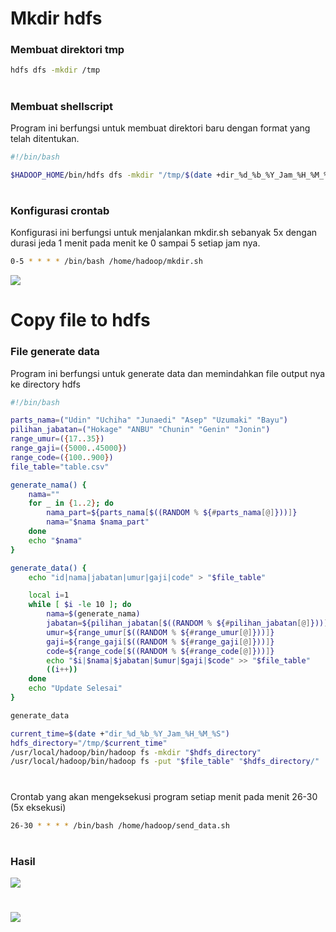 # Mkdir hdfs
### Membuat direktori tmp
```sh
hdfs dfs -mkdir /tmp
```
#
### Membuat shellscript
Program ini berfungsi untuk membuat direktori baru dengan format yang telah ditentukan.
```sh
#!/bin/bash

$HADOOP_HOME/bin/hdfs dfs -mkdir "/tmp/$(date +dir_%d_%b_%Y_Jam_%H_%M_%S)"
 ```

#
### Konfigurasi crontab
Konfigurasi ini berfungsi untuk menjalankan mkdir.sh sebanyak 5x dengan durasi jeda 1 menit pada menit ke 0 sampai 5 setiap jam nya.
```sh
0-5 * * * * /bin/bash /home/hadoop/mkdir.sh
```
![](https://iili.io/HyPwXIe.png)


#
# Copy file to hdfs
### File generate data
Program ini berfungsi untuk generate data dan memindahkan file output nya ke directory hdfs
```sh
#!/bin/bash

parts_nama=("Udin" "Uchiha" "Junaedi" "Asep" "Uzumaki" "Bayu")
pilihan_jabatan=("Hokage" "ANBU" "Chunin" "Genin" "Jonin")
range_umur=({17..35})
range_gaji=({5000..45000})
range_code=({100..900})
file_table="table.csv"

generate_nama() {
    nama=""
    for _ in {1..2}; do
        nama_part=${parts_nama[$((RANDOM % ${#parts_nama[@]}))]}
        nama="$nama $nama_part"
    done
    echo "$nama"
}

generate_data() {
    echo "id|nama|jabatan|umur|gaji|code" > "$file_table"

    local i=1
    while [ $i -le 10 ]; do
        nama=$(generate_nama)
        jabatan=${pilihan_jabatan[$((RANDOM % ${#pilihan_jabatan[@]}))]}
        umur=${range_umur[$((RANDOM % ${#range_umur[@]}))]}
        gaji=${range_gaji[$((RANDOM % ${#range_gaji[@]}))]}
        code=${range_code[$((RANDOM % ${#range_code[@]}))]}
        echo "$i|$nama|$jabatan|$umur|$gaji|$code" >> "$file_table"
        ((i++))
    done
    echo "Update Selesai"
}

generate_data

current_time=$(date +"dir_%d_%b_%Y_Jam_%H_%M_%S")
hdfs_directory="/tmp/$current_time"
/usr/local/hadoop/bin/hadoop fs -mkdir "$hdfs_directory"
/usr/local/hadoop/bin/hadoop fs -put "$file_table" "$hdfs_directory/"
```

#
Crontab yang akan mengeksekusi program setiap menit pada menit 26-30 (5x eksekusi)
```sh
26-30 * * * * /bin/bash /home/hadoop/send_data.sh
```
#
### Hasil
![](https://iili.io/HyiBSTb.png)
#
![](https://iili.io/HyiCdFI.png)